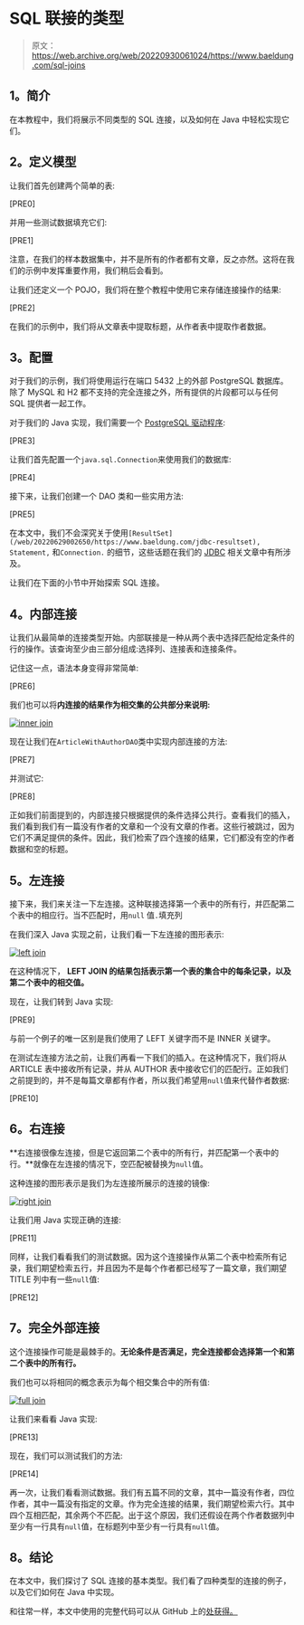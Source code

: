 # SQL 联接的类型

> 原文：<https://web.archive.org/web/20220930061024/https://www.baeldung.com/sql-joins>

## **1。简介**

在本教程中，我们将展示不同类型的 SQL 连接，以及如何在 Java 中轻松实现它们。

## **2。定义模型**

让我们首先创建两个简单的表:

[PRE0]

并用一些测试数据填充它们:

[PRE1]

注意，在我们的样本数据集中，并不是所有的作者都有文章，反之亦然。这将在我们的示例中发挥重要作用，我们稍后会看到。

让我们还定义一个 POJO，我们将在整个教程中使用它来存储连接操作的结果:

[PRE2]

在我们的示例中，我们将从文章表中提取标题，从作者表中提取作者数据。

## **3。配置**

对于我们的示例，我们将使用运行在端口 5432 上的外部 PostgreSQL 数据库。除了 MySQL 和 H2 都不支持的完全连接之外，所有提供的片段都可以与任何 SQL 提供者一起工作。

对于我们的 Java 实现，我们需要一个 [PostgreSQL 驱动程序](https://web.archive.org/web/20220629002650/https://search.maven.org/classic/#search%7Cga%7C1%7Cg%3A%22org.postgresql%22%20AND%20a%3A%22postgresql%22):

[PRE3]

让我们首先配置一个`java.sql.Connection`来使用我们的数据库:

[PRE4]

接下来，让我们创建一个 DAO 类和一些实用方法:

[PRE5]

在本文中，我们不会深究关于使用`[ResultSet](/web/20220629002650/https://www.baeldung.com/jdbc-resultset), Statement,` 和`Connection.` 的细节，这些话题在我们的 [JDBC](/web/20220629002650/https://www.baeldung.com/java-jdbc) 相关文章中有所涉及。

让我们在下面的小节中开始探索 SQL 连接。

## **4。内部连接**

让我们从最简单的连接类型开始。内部联接是一种从两个表中选择匹配给定条件的行的操作。该查询至少由三部分组成:选择列、连接表和连接条件。

记住这一点，语法本身变得非常简单:

[PRE6]

我们也可以将**内连接的结果作为相交集的公共部分来说明:**

[![inner join](img/3f31cfaa53c21baa5fc2192c5add735c.png)](/web/20220629002650/https://www.baeldung.com/wp-content/uploads/2019/04/inner_join.png)

现在让我们在`ArticleWithAuthorDAO`类中实现内部连接的方法:

[PRE7]

并测试它:

[PRE8]

正如我们前面提到的，内部连接只根据提供的条件选择公共行。查看我们的插入，我们看到我们有一篇没有作者的文章和一个没有文章的作者。这些行被跳过，因为它们不满足提供的条件。因此，我们检索了四个连接的结果，它们都没有空的作者数据和空的标题。

## **5。左连接**

接下来，我们来关注一下左连接。这种联接选择第一个表中的所有行，并匹配第二个表中的相应行。当不匹配时，用`null` 值`.`填充列

在我们深入 Java 实现之前，让我们看一下左连接的图形表示:

[![left join](img/a21c5855aced4404307a009f99f49ee4.png)](/web/20220629002650/https://www.baeldung.com/wp-content/uploads/2019/04/left_join.png)

在这种情况下， **LEFT JOIN 的结果包括表示第一个表的集合中的每条记录，以及第二个表中的相交值。**

现在，让我们转到 Java 实现:

[PRE9]

与前一个例子的唯一区别是我们使用了 LEFT 关键字而不是 INNER 关键字。

在测试左连接方法之前，让我们再看一下我们的插入。在这种情况下，我们将从 ARTICLE 表中接收所有记录，并从 AUTHOR 表中接收它们的匹配行。正如我们之前提到的，并不是每篇文章都有作者，所以我们希望用`null`值来代替作者数据:

[PRE10]

## **6。右连接**

**右连接很像左连接，但是它返回第二个表中的所有行，并匹配第一个表中的行。**就像在左连接的情况下，空匹配被替换为`null`值。

这种连接的图形表示是我们为左连接所展示的连接的镜像:

[![right join](img/5b2b5c1a5c5d3c17e4fc4ab8e73ed207.png)](/web/20220629002650/https://www.baeldung.com/wp-content/uploads/2019/04/right_join.png)

让我们用 Java 实现正确的连接:

[PRE11]

同样，让我们看看我们的测试数据。因为这个连接操作从第二个表中检索所有记录，我们期望检索五行，并且因为不是每个作者都已经写了一篇文章，我们期望 TITLE 列中有一些`null`值:

[PRE12]

## **7。完全外部连接**

这个连接操作可能是最棘手的。**无论条件是否满足，完全连接都会选择第一个和第二个表中的所有行。**

我们也可以将相同的概念表示为每个相交集合中的所有值:

[![full join](img/41d0e96ad52169003375b829fae5da0d.png)](/web/20220629002650/https://www.baeldung.com/wp-content/uploads/2019/04/full_join.png)

让我们来看看 Java 实现:

[PRE13]

现在，我们可以测试我们的方法:

[PRE14]

再一次，让我们看看测试数据。我们有五篇不同的文章，其中一篇没有作者，四位作者，其中一篇没有指定的文章。作为完全连接的结果，我们期望检索六行。其中四个互相匹配，其余两个不匹配。出于这个原因，我们还假设在两个作者数据列中至少有一行具有`null`值，在标题列中至少有一行具有`null`值。

## **8。结论**

在本文中，我们探讨了 SQL 连接的基本类型。我们看了四种类型的连接的例子，以及它们如何在 Java 中实现。

和往常一样，本文中使用的完整代码可以从 GitHub 上的[处获得。](https://web.archive.org/web/20220629002650/https://github.com/eugenp/tutorials/tree/master/persistence-modules/core-java-persistence)